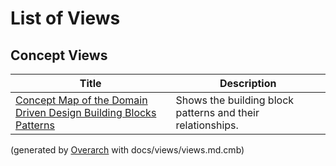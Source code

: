 # List of Views

## Concept Views
| Title | Description |
|---|---|
| [Concept Map of the Domain Driven Design Building Blocks Patterns](concept-view.md) | Shows the building block patterns and their relationships. |


(generated by [Overarch](https://github.com/soulspace-org/overarch) with docs/views/views.md.cmb)
